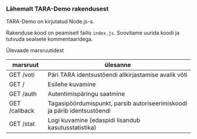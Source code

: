 ### Lähemalt TARA-Demo rakendusest

TARA-Demo on kirjutatud Node.js-s.

Rakenduse kood on peamiselt failis `index.js`. Soovitame uurida koodi ja tutvuda sealsete kommentaaridega.

Ülevaade marsruutidest

marsruut  | ülesanne
----------|-----------
GET /voti | Päri TARA identsustõendi allkirjastamise avalik võti 
GET /     | Esilehe kuvamine
GET /auth | Autentimispäringu saatmine
GET /callback | Tagasipöördumispunkt, parsib autoriseerimiskoodi ja pärib identsustõendi
GET /stat | Logi kuvamine (edaspidi lisandub kasutusstatistika)
